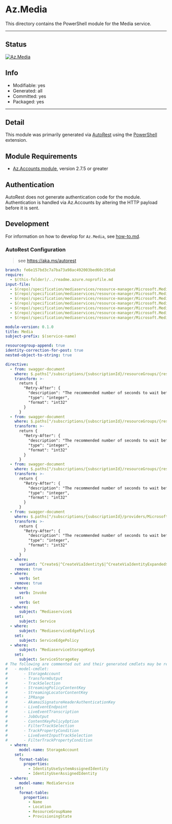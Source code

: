 <!-- region Generated -->
# Az.Media
This directory contains the PowerShell module for the Media service.

---
## Status
[![Az.Media](https://img.shields.io/powershellgallery/v/Az.Media.svg?style=flat-square&label=Az.Media "Az.Media")](https://www.powershellgallery.com/packages/Az.Media/)

## Info
- Modifiable: yes
- Generated: all
- Committed: yes
- Packaged: yes

---
## Detail
This module was primarily generated via [AutoRest](https://github.com/Azure/autorest) using the [PowerShell](https://github.com/Azure/autorest.powershell) extension.

## Module Requirements
- [Az.Accounts module](https://www.powershellgallery.com/packages/Az.Accounts/), version 2.7.5 or greater

## Authentication
AutoRest does not generate authentication code for the module. Authentication is handled via Az.Accounts by altering the HTTP payload before it is sent.

## Development
For information on how to develop for `Az.Media`, see [how-to.md](how-to.md).
<!-- endregion -->

### AutoRest Configuration
> see https://aka.ms/autorest

``` yaml
branch: fe6e157bd3c7a7ba73a98ac492003bed60c195a8
require:
  - $(this-folder)/../readme.azure.noprofile.md 
input-file:
  - $(repo)/specification/mediaservices/resource-manager/Microsoft.Media/Streaming/stable/2022-08-01/streamingservice.json
  - $(repo)/specification/mediaservices/resource-manager/Microsoft.Media/Encoding/stable/2021-11-01/Encoding.json
  - $(repo)/specification/mediaservices/resource-manager/Microsoft.Media/Metadata/stable/2022-08-01/AccountFilters.json
  - $(repo)/specification/mediaservices/resource-manager/Microsoft.Media/Metadata/stable/2022-08-01/AssetsAndAssetFilters.json
  - $(repo)/specification/mediaservices/resource-manager/Microsoft.Media/Metadata/stable/2022-08-01/ContentKeyPolicies.json
  - $(repo)/specification/mediaservices/resource-manager/Microsoft.Media/Metadata/stable/2022-08-01/StreamingPoliciesAndStreamingLocators.json
  - $(repo)/specification/mediaservices/resource-manager/Microsoft.Media/Accounts/stable/2021-11-01/Accounts.json

module-version: 0.1.0
title: Media
subject-prefix: $(service-name)

resourcegroup-append: true
identity-correction-for-post: true
nested-object-to-string: true

directive:
  - from: swagger-document 
    where: $.paths["/subscriptions/{subscriptionId}/resourceGroups/{resourceGroupName}/providers/Microsoft.Media/mediaservices/{accountName}"].put.responses.200.headers
    transform: >-
      return {
        "Retry-After": {
          "description": "The recommended number of seconds to wait before calling the URI specified in Azure-AsyncOperation.",
          "type": "integer",
          "format": "int32"
        }
      }
  - from: swagger-document 
    where: $.paths["/subscriptions/{subscriptionId}/resourceGroups/{resourceGroupName}/providers/Microsoft.Media/mediaservices/{accountName}"].put.responses.201.headers
    transform: >-
      return {
        "Retry-After": {
          "description": "The recommended number of seconds to wait before calling the URI specified in Azure-AsyncOperation.",
          "type": "integer",
          "format": "int32"
        }
      }
  - from: swagger-document 
    where: $.paths["/subscriptions/{subscriptionId}/resourceGroups/{resourceGroupName}/providers/Microsoft.Media/mediaservices/{accountName}"].patch.responses.202.headers
    transform: >-
      return {
        "Retry-After": {
          "description": "The recommended number of seconds to wait before calling the URI specified in Azure-AsyncOperation.",
          "type": "integer",
          "format": "int32"
        }
      }
  - from: swagger-document 
    where: $.paths["/subscriptions/{subscriptionId}/providers/Microsoft.Media/locations/{locationName}/mediaServicesOperationResults/{operationId}"].get.responses.202.headers
    transform: >-
      return {
        "Retry-After": {
          "description": "The recommended number of seconds to wait before calling the URI specified in Azure-AsyncOperation.",
          "type": "integer",
          "format": "int32"
        }
      }
  - where:
      variant: ^Create$|^CreateViaIdentity$|^CreateViaIdentityExpanded$|^Update$|^UpdateViaIdentity$
    remove: true
  - where:
      verb: Set
    remove: true
  - where:
      verb: Invoke
    set:
      verb: Get
  - where:
      subject: ^Mediaservice$
    set:
      subject: Service
  - where:
      subject: ^MediaserviceEdgePolicy$
    set:
      subject: ServiceEdgePolicy
  - where:
      subject: ^MediaserviceStorageKey$
    set:
      subject: ServiceStorageKey
# The following are commented out and their generated cmdlets may be renamed and custom logic
#   - model-cmdlet:
#       - StorageAccount
#       - TransformOutput
#       - TrackSelection
#       - StreamingPolicyContentKey
#       - StreamingLocatorContentKey
#       - IPRange
#       - AkamaiSignatureHeaderAuthenticationKey
#       - LiveEventEndpoint
#       - LiveEventTranscription
#       - JobOutput
#       - ContentKeyPolicyOption
#       - FilterTrackSelection
#       - TrackPropertyCondition
#       - LiveEventInputTrackSelection
#       - FilterTrackPropertyCondition
  - where:
      model-name: StorageAccount
    set:
      format-table:
        properties:
          - IdentityUseSystemAssignedIdentity
          - IdentityUserAssignedIdentity
  - where:
      model-name: MediaService
    set:
      format-table:
        properties:
          - Name
          - Location
          - ResourceGroupName
          - ProvisioningState
```
